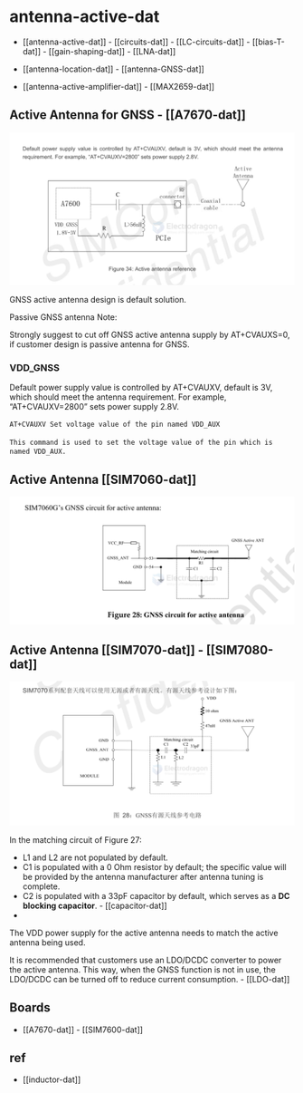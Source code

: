 
# antenna-active-dat


- [[antenna-active-dat]] - [[circuits-dat]] - [[LC-circuits-dat]] - [[bias-T-dat]] - [[gain-shaping-dat]] - [[LNA-dat]]

- [[antenna-location-dat]] - [[antenna-GNSS-dat]]

- [[antenna-active-amplifier-dat]] - [[MAX2659-dat]]


## Active Antenna for GNSS - [[A7670-dat]]




![alt text](image.png)


GNSS active antenna design is default solution. 

Passive GNSS antenna Note: 

Strongly suggest to cut off GNSS active antenna supply by AT+CVAUXS=0, if customer design is passive antenna for GNSS.

### VDD_GNSS 

Default power supply value is controlled by AT+CVAUXV, default is 3V, which should meet the antenna
requirement. For example, “AT+CVAUXV=2800” sets power supply 2.8V.

    AT+CVAUXV Set voltage value of the pin named VDD_AUX

    This command is used to set the voltage value of the pin which is named VDD_AUX.


## Active Antenna [[SIM7060-dat]]

![](2025-05-21-14-02-29.png)

## Active Antenna [[SIM7070-dat]] - [[SIM7080-dat]]

![](2025-05-21-14-07-06.png)

In the matching circuit of Figure 27:

- L1 and L2 are not populated by default.
- C1 is populated with a 0 Ohm resistor by default; the specific value will be provided by the antenna manufacturer after antenna tuning is complete.
- C2 is populated with a 33pF capacitor by default, which serves as a **DC blocking capacitor**. - [[capacitor-dat]]
- 
The VDD power supply for the active antenna needs to match the active antenna being used. 

It is recommended that customers use an LDO/DCDC converter to power the active antenna. This way, when the GNSS function is not in use, the LDO/DCDC can be turned off to reduce current consumption. - [[LDO-dat]]

## Boards 

- [[A7670-dat]] - [[SIM7600-dat]]




## ref 

- [[inductor-dat]]